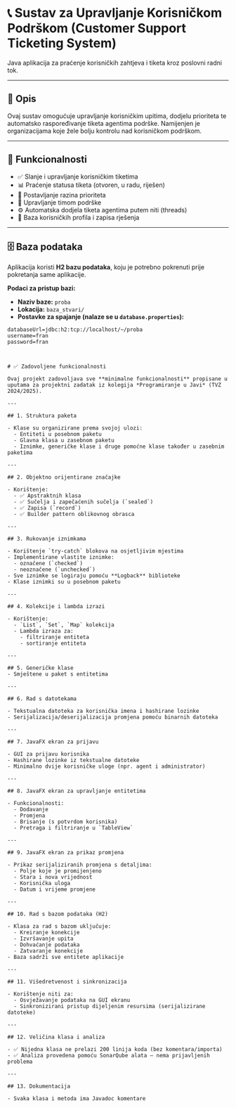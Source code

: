 # 📞 Sustav za Upravljanje Korisničkom Podrškom (Customer Support Ticketing System)

Java aplikacija za praćenje korisničkih zahtjeva i tiketa kroz poslovni radni tok.

---

## 📝 Opis

Ovaj sustav omogućuje upravljanje korisničkim upitima, dodjelu prioriteta te automatsko raspoređivanje tiketa agentima podrške. Namijenjen je organizacijama koje žele bolju kontrolu nad korisničkom podrškom.

---

## 🔧 Funkcionalnosti

- ✅ Slanje i upravljanje korisničkim tiketima
- 📊 Praćenje statusa tiketa (otvoren, u radu, riješen)
- 🚨 Postavljanje razina prioriteta
- 👥 Upravljanje timom podrške
- ⚙️ Automatska dodjela tiketa agentima putem niti (threads)
- 🧾 Baza korisničkih profila i zapisa rješenja

---

## 🗄️ Baza podataka

Aplikacija koristi **H2 bazu podataka**, koju je potrebno pokrenuti prije pokretanja same aplikacije.

**Podaci za pristup bazi:**

- **Naziv baze:** `proba`
- **Lokacija:** `baza_stvari/`
- **Postavke za spajanje (nalaze se u `database.properties`):**

```properties
databaseUrl=jdbc:h2:tcp://localhost/~/proba
username=fran
password=fran



# ✅ Zadovoljene funkcionalnosti

Ovaj projekt zadovoljava sve **minimalne funkcionalnosti** propisane u uputama za projektni zadatak iz kolegija *Programiranje u Javi* (TVZ 2024/2025).

---

## 1. Struktura paketa

- Klase su organizirane prema svojoj ulozi:
  - Entiteti u posebnom paketu
  - Glavna klasa u zasebnom paketu
  - Iznimke, generičke klase i druge pomoćne klase također u zasebnim paketima

---

## 2. Objektno orijentirane značajke

- Korištenje:
  - ✅ Apstraktnih klasa
  - ✅ Sučelja i zapečaćenih sučelja (`sealed`)
  - ✅ Zapisa (`record`)
  - ✅ Builder pattern oblikovnog obrasca

---

## 3. Rukovanje iznimkama

- Korištenje `try-catch` blokova na osjetljivim mjestima
- Implementirane vlastite iznimke:
  - označene (`checked`)
  - neoznačene (`unchecked`)
- Sve iznimke se logiraju pomoću **Logback** biblioteke
- Klase iznimki su u posebnom paketu

---

## 4. Kolekcije i lambda izrazi

- Korištenje:
  - `List`, `Set`, `Map` kolekcija
  - Lambda izraza za:
    - filtriranje entiteta
    - sortiranje entiteta

---

## 5. Generičke klase
- Smještene u paket s entitetima

---

## 6. Rad s datotekama

- Tekstualna datoteka za korisnička imena i hashirane lozinke
- Serijalizacija/deserijalizacija promjena pomoću binarnih datoteka

---

## 7. JavaFX ekran za prijavu

- GUI za prijavu korisnika
- Hashirane lozinke iz tekstualne datoteke
- Minimalno dvije korisničke uloge (npr. agent i administrator)

---

## 8. JavaFX ekran za upravljanje entitetima

- Funkcionalnosti:
  - Dodavanje
  - Promjena
  - Brisanje (s potvrdom korisnika)
  - Pretraga i filtriranje u `TableView`

---

## 9. JavaFX ekran za prikaz promjena

- Prikaz serijaliziranih promjena s detaljima:
  - Polje koje je promijenjeno
  - Stara i nova vrijednost
  - Korisnička uloga
  - Datum i vrijeme promjene

---

## 10. Rad s bazom podataka (H2)

- Klasa za rad s bazom uključuje:
  - Kreiranje konekcije
  - Izvršavanje upita
  - Dohvaćanje podataka
  - Zatvaranje konekcije
- Baza sadrži sve entitete aplikacije

---

## 11. Višedretvenost i sinkronizacija

- Korištenje niti za:
  - Osvježavanje podataka na GUI ekranu
  - Sinkronizirani pristup dijeljenim resursima (serijalizirane datoteke)

---

## 12. Veličina klasa i analiza

- ✅ Nijedna klasa ne prelazi 200 linija koda (bez komentara/importa)
- ✅ Analiza provedena pomoću SonarQube alata – nema prijavljenih problema

---

## 13. Dokumentacija

- Svaka klasa i metoda ima Javadoc komentare
